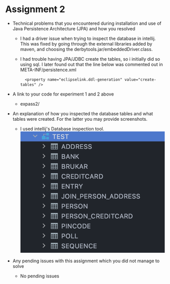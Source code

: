 # Assignment 2

- Technical problems that you encountered during installation and use of Java Persistence Architecture (JPA) and how you resolved
    - I had a driver issue when trying to inspect the database in intellij. This was fixed by going through the external libraries added by maven, and choosing the derbytools.jar/embeddedDriver.class.
    - I had trouble having JPA/JDBC create the tables, so i initially did so using sql. I later found out that the line below was commented out in META-INF/persistence.xml
            
            <property name="eclipselink.ddl-generation" value="create-tables" />
    
- A link to your code for experiment 1 and 2 above
    - expass2/

- An explanation of how you inspected the database tables and what tables were created. For the latter you may provide screenshots.
    - I used intellij's Database inspection tool. 
![Database Tables](expass2-database-screenshot.png)

- Any pending issues with this assignment which you did not manage to solve
    - No pending issues